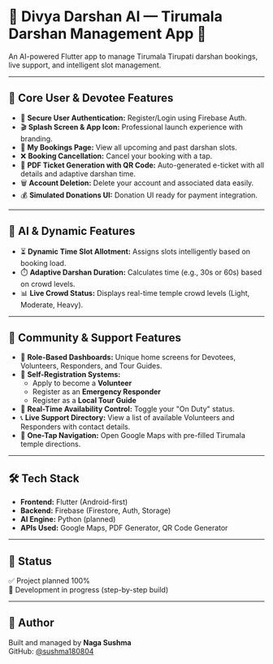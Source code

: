 # 🌟 Divya Darshan AI — Tirumala Darshan Management App 🌟  
An AI-powered Flutter app to manage Tirumala Tirupati darshan bookings, live support, and intelligent slot management.

---

## 👤 Core User & Devotee Features

- 🔐 **Secure User Authentication:** Register/Login using Firebase Auth.
- 🎬 **Splash Screen & App Icon:** Professional launch experience with branding.
- 📅 **My Bookings Page:** View all upcoming and past darshan slots.
- ❌ **Booking Cancellation:** Cancel your booking with a tap.
- 🧾 **PDF Ticket Generation with QR Code:** Auto-generated e-ticket with all details and adaptive darshan time.
- 🗑️ **Account Deletion:** Delete your account and associated data easily.
- 💰 **Simulated Donations UI:** Donation UI ready for payment integration.

---

## 🧠 AI & Dynamic Features

- ⏳ **Dynamic Time Slot Allotment:** Assigns slots intelligently based on booking load.
- ⏱️ **Adaptive Darshan Duration:** Calculates time (e.g., 30s or 60s) based on crowd levels.
- 📊 **Live Crowd Status:** Displays real-time temple crowd levels (Light, Moderate, Heavy).

---

## 🤝 Community & Support Features

- 👥 **Role-Based Dashboards:** Unique home screens for Devotees, Volunteers, Responders, and Tour Guides.
- 📝 **Self-Registration Systems:**
  - Apply to become a **Volunteer**
  - Register as an **Emergency Responder**
  - Register as a **Local Tour Guide**
- 🔁 **Real-Time Availability Control:** Toggle your "On Duty" status.
- 📞 **Live Support Directory:** View a list of available Volunteers and Responders with contact details.
- 🧭 **One-Tap Navigation:** Open Google Maps with pre-filled Tirumala temple directions.

---

## 🛠️ Tech Stack

- **Frontend:** Flutter (Android-first)
- **Backend:** Firebase (Firestore, Auth, Storage)
- **AI Engine:** Python (planned)
- **APIs Used:** Google Maps, PDF Generator, QR Code Generator

---

## 🚀 Status
✅ Project planned 100%  
🚧 Development in progress (step-by-step build)  


---

## 📌 Author

Built and managed by **Naga Sushma**  
GitHub: [@sushma180804](https://github.com/sushma180804)


